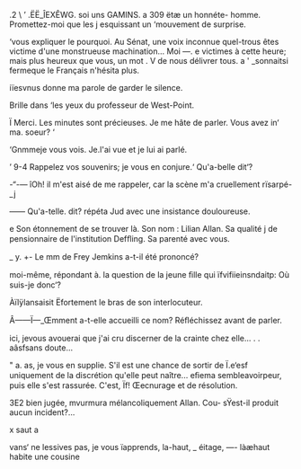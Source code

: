  

  
  
  
 
  
  
  
  
 
  
 
 
 
  
 
 
 
 
 
 
 
 
 
 
  
 
 
 
 
  
 
   
        

  

.2  \ ’
.ËË_ÎEXÊWG.  soi uns GAMINS. a 309
ëtæ un honnéte- homme. Promettez-moi que les
j  esquissant un ‘mouvement de surprise.

   ‘vous expliquer le pourquoi. Au Sénat, une voix inconnue
 quel-trous êtes victime d'une monstrueuse machination... Moi
—. e  victimes à cette heure; mais plus heureux que vous, un mot
. V  de nous délivrer tous. a '
  _sonnaitsi fermeque le Français n'hésita plus.

 iïesvnus donne ma parole de garder le silence.

  Brille dans ‘les yeux du professeur de West-Point.

Ï Merci. Les minutes sont précieuses. Je me hâte de parler. Vous avez
in‘ ma. soeur? ‘

 ‘Gnmmeje vous vois. Je.l'ai vue et je lui ai parlé.

’ 9-4 Rappelez vos souvenirs; je vous en conjure.‘ Qu'a-belle dit‘?

 -“-— îOh! il m'est aisé de me rappeler, car la scène m'a cruellement
rïsarpé- _j

—— Qu'a-telle. dit? répéta Jud avec une insistance douloureuse.

e Son étonnement de se trouver là. Son nom : Lilian Allan. Sa qualité
j  de pensionnaire de l'institution Defﬂing. Sa parenté avec vous.

_ y. +- Le mm de Frey Jemkins a-t-il été prononcé?

 moi-même, répondant à. la question de la jeune ﬁlle qui
ïfvifiieinsndaitp: Où suis-je donc‘?

 Àïlÿlansaisit Ëfortement le bras de son interlocuteur.

Â——Ï—_Œmment a-t-elle accueilli ce nom? Réﬂéchissez avant de parler.

 ici, jevous avouerai que j'ai cru discerner de la crainte chez elle...
 . . aâsfsans doute...

" a. as, je vous en supplie. S'il est une chance de sortir de
 Ï.e‘esf uniquement de la discrétion qu'elle peut naître...
 eﬁema sembleavoirpeur, puis elle s'est rassurée. C'est,
Ïf!  Œecnurage et de résolution.

3E2 bien jugée, mvurmura mélancoliquement Allan. Cou-
  sŸest-il produit aucun incident?...

x saut a 

vans‘ ne lessives pas, je vous ïapprends, la-haut,
  _ éitage, —- làæhaut habite une cousine

